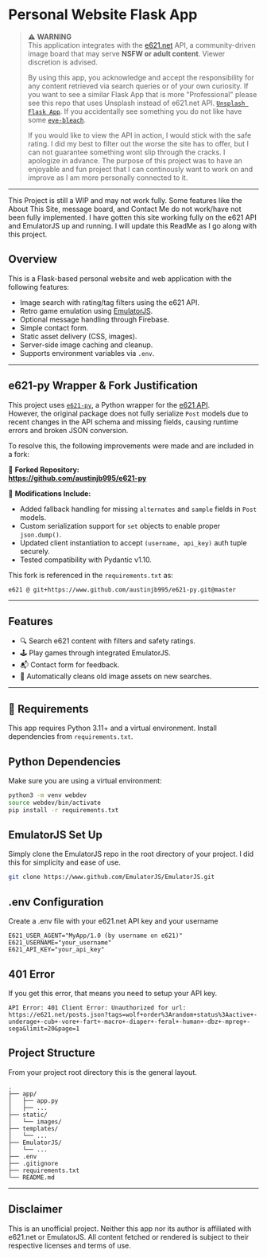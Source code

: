 # Personal Website Flask App

> ⚠️ **WARNING**  
> This application integrates with the [e621.net](https://e621.net) API, a community-driven image board that may serve **NSFW or adult content**. Viewer discretion is advised.
>   
> By using this app, you acknowledge and accept the responsibility for any content retrieved via search queries or of your own curiosity.
> If you want to see a similar Flask App that is more "Professional" please see this repo that uses Unsplash instead of e621.net API. [`Unsplash Flask App`](https://github.com/austinjb995/Unsplash-Project).
> If you accidentally see something you do not like have some [`eye-bleach`](https://eyebleach.me/).
> 
> If you would like to view the API in action, I would stick with the safe rating. I did my best to filter out the worse the site has to offer, but I can not guarantee something wont slip through the cracks. I apologize in advance.
> The purpose of this project was to have an enjoyable and fun project that I can continously want to work on and improve as I am more personally connected to it.

---

This Project is still a WIP and may not work fully. Some features like the About This Site, message board, and Contact Me do not work/have not been fully implemented. I have gotten this site working fully on the e621 API and EmulatorJS up and running.
I will update this ReadMe as I go along with this project.

## Overview

This is a Flask-based personal website and web application with the following features:

- Image search with rating/tag filters using the e621 API.
- Retro game emulation using [EmulatorJS](https://github.com/EmulatorJS/EmulatorJS).
- Optional message handling through Firebase.
- Simple contact form.
- Static asset delivery (CSS, images).
- Server-side image caching and cleanup.
- Supports environment variables via `.env`.

---

## e621-py Wrapper & Fork Justification

This project uses [`e621-py`](https://github.com/eoan-ermine/e621-py), a Python wrapper for the [e621 API](https://e621.net/help/api).  
However, the original package does not fully serialize `Post` models due to recent changes in the API schema and missing fields, causing runtime errors and broken JSON conversion.

To resolve this, the following improvements were made and are included in a fork:

📌 **Forked Repository:**  
**https://github.com/austinjb995/e621-py**

🔧 **Modifications Include:**
- Added fallback handling for missing `alternates` and `sample` fields in `Post` models.
- Custom serialization support for `set` objects to enable proper `json.dump()`.
- Updated client instantiation to accept `(username, api_key)` auth tuple securely.
- Tested compatibility with Pydantic v1.10.

This fork is referenced in the `requirements.txt` as:

```text
e621 @ git+https://www.github.com/austinjb995/e621-py.git@master
```
---

## Features

- 🔍 Search e621 content with filters and safety ratings.
- 🕹️ Play games through integrated EmulatorJS.
- 📬 Contact form for feedback.
- 🧼 Automatically cleans old image assets on new searches.

---

## 🧱 Requirements

This app requires Python 3.11+ and a virtual environment. Install dependencies from `requirements.txt`.

## Python Dependencies

Make sure you are using a virtual environment:

```bash
python3 -m venv webdev
source webdev/bin/activate
pip install -r requirements.txt
```
## EmulatorJS Set Up

Simply clone the EmulatorJS repo in the root directory of your project. I did this for simplicity and ease of use.

```bash
git clone https://www.github.com/EmulatorJS/EmulatorJS.git
```

## .env Configuration

Create a .env file with your e621.net API key and your username

```.env file contents
E621_USER_AGENT="MyApp/1.0 (by username on e621)"
E621_USERNAME="your_username"
E621_API_KEY="your_api_key"
```

## 401 Error

If you get this error, that means you need to setup your API key.

```error
API Error: 401 Client Error: Unauthorized for url: https://e621.net/posts.json?tags=wolf+order%3Arandom+status%3Aactive+-underage+-cub+-vore+-fart+-macro+-diaper+-feral+-human+-dbz+-mpreg+-sega&limit=20&page=1
```

## Project Structure

From your project root directory this is the general layout. 

```text
.
├── app/
│   ├── app.py
│   ├── ...
├── static/
│   └── images/
├── templates/
│   └── ...
├── EmulatorJS/
│   └── ...
├── .env
├── .gitignore
├── requirements.txt
└── README.md
```
___

## Disclaimer

This is an unofficial project. Neither this app nor its author is affiliated with e621.net or EmulatorJS. All content fetched or rendered is subject to their respective licenses and terms of use.
